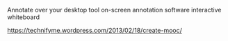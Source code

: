 Annotate over your desktop tool
on-screen annotation software
interactive whiteboard

https://technifyme.wordpress.com/2013/02/18/create-mooc/
